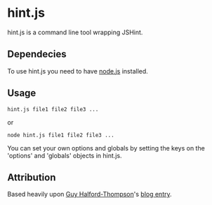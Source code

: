 hint.js
=======

hint.js is a command line tool wrapping JSHint.

Dependecies
-----------

To use hint.js you need to have [node.js][node] installed.

Usage
-----

    hint.js file1 file2 file3 ...

or

    node hint.js file1 file2 file3 ...

You can set your own options and globals by setting the keys on the 'options' and 'globals' objects in hint.js.

Attribution
-----------

Based heavily upon [Guy Halford-Thompson][guyht]'s [blog entry][cachme].

[node]: http://nodejs.org/
[cachme]: http://www.cach.me/blog/2011/06/jshint-and-nodejs/
[guyht]: https://github.com/guyht
